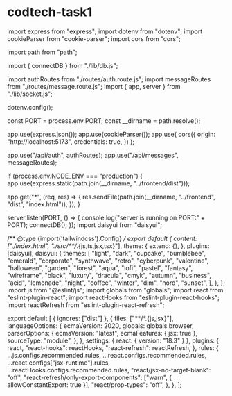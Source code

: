 # codtech-task1
<!DOCTYPE html>
<html lang="en">
  <head>
    <meta charset="UTF-8" />
    <link rel="icon" type="image/svg+xml" href="/vite.svg" />
    <meta name="viewport" content="width=device-width, initial-scale=1.0" />
    <title>Realtime Chat App</title>
  </head>
  <body>
    <div id="root"></div>
    <script type="module" src="/src/main.jsx"></script>
  </body>
</html>

import express from "express";
import dotenv from "dotenv";
import cookieParser from "cookie-parser";
import cors from "cors";

import path from "path";

import { connectDB } from "./lib/db.js";

import authRoutes from "./routes/auth.route.js";
import messageRoutes from "./routes/message.route.js";
import { app, server } from "./lib/socket.js";

dotenv.config();

const PORT = process.env.PORT;
const __dirname = path.resolve();

app.use(express.json());
app.use(cookieParser());
app.use(
  cors({
    origin: "http://localhost:5173",
    credentials: true,
  })
);

app.use("/api/auth", authRoutes);
app.use("/api/messages", messageRoutes);

if (process.env.NODE_ENV === "production") {
  app.use(express.static(path.join(__dirname, "../frontend/dist")));

  app.get("*", (req, res) => {
    res.sendFile(path.join(__dirname, "../frontend", "dist", "index.html"));
  });
}

server.listen(PORT, () => {
  console.log("server is running on PORT:" + PORT);
  connectDB();
});
import daisyui from "daisyui";

/** @type {import('tailwindcss').Config} */
export default {
  content: ["./index.html", "./src/**/*.{js,ts,jsx,tsx}"],
  theme: {
    extend: {},
  },
  plugins: [daisyui],
  daisyui: {
    themes: [
      "light",
      "dark",
      "cupcake",
      "bumblebee",
      "emerald",
      "corporate",
      "synthwave",
      "retro",
      "cyberpunk",
      "valentine",
      "halloween",
      "garden",
      "forest",
      "aqua",
      "lofi",
      "pastel",
      "fantasy",
      "wireframe",
      "black",
      "luxury",
      "dracula",
      "cmyk",
      "autumn",
      "business",
      "acid",
      "lemonade",
      "night",
      "coffee",
      "winter",
      "dim",
      "nord",
      "sunset",
    ],
  },
};
import js from "@eslint/js";
import globals from "globals";
import react from "eslint-plugin-react";
import reactHooks from "eslint-plugin-react-hooks";
import reactRefresh from "eslint-plugin-react-refresh";

export default [
  { ignores: ["dist"] },
  {
    files: ["**/*.{js,jsx}"],
    languageOptions: {
      ecmaVersion: 2020,
      globals: globals.browser,
      parserOptions: {
        ecmaVersion: "latest",
        ecmaFeatures: { jsx: true },
        sourceType: "module",
      },
    },
    settings: { react: { version: "18.3" } },
    plugins: {
      react,
      "react-hooks": reactHooks,
      "react-refresh": reactRefresh,
    },
    rules: {
      ...js.configs.recommended.rules,
      ...react.configs.recommended.rules,
      ...react.configs["jsx-runtime"].rules,
      ...reactHooks.configs.recommended.rules,
      "react/jsx-no-target-blank": "off",
      "react-refresh/only-export-components": ["warn", { allowConstantExport: true }],
      "react/prop-types": "off",
    },
  },
];
